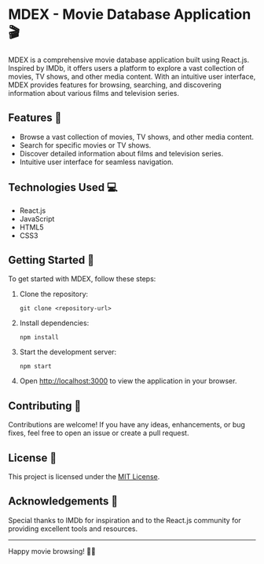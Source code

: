 # MDEX - Movie Database Application 🎬

MDEX is a comprehensive movie database application built using React.js. Inspired by IMDb, it offers users a platform to explore a vast collection of movies, TV shows, and other media content. With an intuitive user interface, MDEX provides features for browsing, searching, and discovering information about various films and television series.

## Features 🌟

- Browse a vast collection of movies, TV shows, and other media content.
- Search for specific movies or TV shows.
- Discover detailed information about films and television series.
- Intuitive user interface for seamless navigation.

## Technologies Used 💻

- React.js
- JavaScript
- HTML5
- CSS3

## Getting Started 🚀

To get started with MDEX, follow these steps:

1. Clone the repository:

   ```
   git clone <repository-url>
   ```

2. Install dependencies:

   ```
   npm install
   ```

3. Start the development server:

   ```
   npm start
   ```

4. Open [http://localhost:3000](http://localhost:3000) to view the application in your browser.

## Contributing 🤝

Contributions are welcome! If you have any ideas, enhancements, or bug fixes, feel free to open an issue or create a pull request.

## License 📝

This project is licensed under the [MIT License](LICENSE).

## Acknowledgements 🙏

Special thanks to IMDb for inspiration and to the React.js community for providing excellent tools and resources.

---

Happy movie browsing! 🍿🎥
